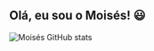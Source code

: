 ## Olá, eu sou o Moisés! 😃 
          
![Moisés GitHub stats](https://github-readme-stats.vercel.app/api?username=Moises&show_icons=true&theme=tokyonight)
          
          

